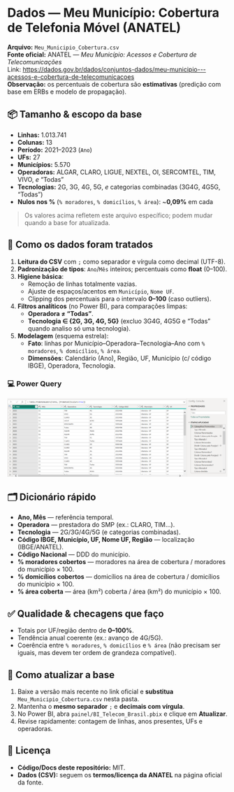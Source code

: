 # Dados — Meu Município: Cobertura de Telefonia Móvel (ANATEL)

**Arquivo:** `Meu_Municipio_Cobertura.csv`  
**Fonte oficial:** ANATEL — *Meu Município: Acessos e Cobertura de Telecomunicações*  
Link: https://dados.gov.br/dados/conjuntos-dados/meu-municipio---acessos-e-cobertura-de-telecomunicacoes  
**Observação:** os percentuais de cobertura são **estimativas** (predição com base em ERBs e modelo de propagação).

## 📦 Tamanho & escopo da base 
- **Linhas:** 1.013.741
- **Colunas:** 13
- **Período:** 2021–2023 (`Ano`)
- **UFs:** 27
- **Municípios:** 5.570
- **Operadoras:** ALGAR, CLARO, LIGUE, NEXTEL, OI, SERCOMTEL, TIM, VIVO, *e* “Todas”
- **Tecnologias:** 2G, 3G, 4G, 5G, *e* categorias combinadas (3G4G, 4G5G, “Todas”)
- **Nulos nos %** (`% moradores`, `% domicílios`, `% área`): ~**0,09%** em cada

> Os valores acima refletem este arquivo específico; podem mudar quando a base for atualizada.

## 🧰 Como os dados foram tratados


1. **Leitura do CSV** com `;` como separador e vírgula como decimal (UTF-8).
2. **Padronização de tipos**: `Ano`/`Mês` inteiros; percentuais como **float** (0–100).
3. **Higiene básica**:
   - Remoção de linhas totalmente vazias.
   - Ajuste de espaços/acentos em `Município`, `Nome UF`.
   - Clipping dos percentuais para o intervalo **0–100** (caso outliers).
4. **Filtros analíticos** (no Power BI), para comparações limpas:
   - **Operadora ≠ “Todas”**.
   - **Tecnologia ∈ {2G, 3G, 4G, 5G}** (excluo 3G4G, 4G5G e “Todas” quando analiso só uma tecnologia).
5. **Modelagem** (esquema estrela):
   - **Fato**: linhas por Município–Operadora–Tecnologia–Ano com `% moradores`, `% domicílios`, `% área`.
   - **Dimensões**: Calendário (Ano), Região, UF, Município (c/ código IBGE), Operadora, Tecnologia.

### 💻 Power Query 

![Tratamento dos dados](imagens/power_query.png)

## 🗂️ Dicionário rápido
- **Ano, Mês** — referência temporal.
- **Operadora** — prestadora do SMP (ex.: CLARO, TIM…).
- **Tecnologia** — 2G/3G/4G/5G (e categorias combinadas).
- **Código IBGE, Município, UF, Nome UF, Região** — localização (IBGE/ANATEL).
- **Código Nacional** — DDD do município.
- **% moradores cobertos** — moradores na área de cobertura / moradores do município × 100.
- **% domicílios cobertos** — domicílios na área de cobertura / domicílios do município × 100.
- **% área coberta** — área (km²) coberta / área (km²) do município × 100.

## ✅ Qualidade & checagens que faço
- Totais por UF/região dentro de **0–100%**.
- Tendência anual coerente (ex.: avanço de 4G/5G).
- Coerência entre `% moradores`, `% domicílios` e `% área` (não precisam ser iguais, mas devem ter ordem de grandeza compatível).

## 🔄 Como atualizar a base
1. Baixe a versão mais recente no link oficial e **substitua** `Meu_Municipio_Cobertura.csv` nesta pasta.
2. Mantenha o **mesmo separador** `;` e **decimais com vírgula**.
3. No Power BI, abra `painel/BI_Telecom_Brasil.pbix` e clique em **Atualizar**.
4. Revise rapidamente: contagem de linhas, anos presentes, UFs e operadoras.

## 📄 Licença
- **Código/Docs deste repositório:** MIT.  
- **Dados (CSV):** seguem os **termos/licença da ANATEL** na página oficial da fonte.
